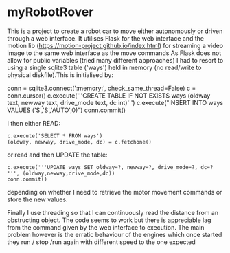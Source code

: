 # myRobotRover
This is a project to create a robot car to move either autonomously or driven through a web interface.
It utilises Flask for the web interface and the motion lib (https://motion-project.github.io/index.html)  for streaming a video image to the same web interface as the move commands
As Flask does not allow for public variables (tried many different approaches) I had to resort to using a single sqlite3 table ('ways') held in memory (no read/write to physical diskfile).This is initialised by:

conn = sqlite3.connect(':memory:', check_same_thread=False)
c = conn.cursor()
c.execute('''CREATE TABLE IF NOT EXISTS ways (oldway text, newway text, drive_mode text, dc int)''')
c.execute("INSERT INTO ways VALUES ('S','S','AUTO',0)")
conn.commit()

I then either READ:

    c.execute('SELECT * FROM ways')
    (oldway, newway, drive_mode, dc) = c.fetchone()
    
or read and then UPDATE the table:

    c.execute('''UPDATE ways SET oldway=?, newway=?, drive_mode=?, dc=? ''', (oldway,newway,drive_mode,dc))
    conn.commit()
    
depending on whether I need to retrieve the motor movement commands or store the new values.

Finally I use threading so that I can continuously read  the distance from an obstructing object.
The code seems to work but there is appreciable lag from the command given by the web interface to execution. The main problem however is the erratic behaviour of the engines which once started they run / stop /run again with different speed to the one expected
